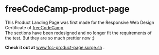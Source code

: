 # freeCodeCamp-product-page
This Product Landing Page was first made for the Responsive Web Design Certificate of [freeCodeCamp](https://www.freecodecamp.org/).  
The sections have been redesigned and no longer fit the requirements of the test. But they are so much prettier now ;)

**Check it out at** www.fcc-product-page.surge.sh .
